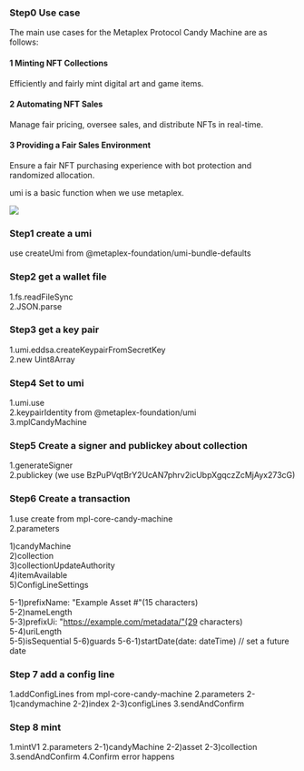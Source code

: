 ### Step0 Use case

The main use cases for the Metaplex Protocol Candy Machine are as follows:

#### 1 Minting NFT Collections

Efficiently and fairly mint digital art and game items.

#### 2 Automating NFT Sales

Manage fair pricing, oversee sales, and distribute NFTs in real-time.

#### 3 Providing a Fair Sales Environment

Ensure a fair NFT purchasing experience with bot protection and randomized allocation.

umi is a basic function when we use metaplex.

![](./images/official.png)

### Step1 create a umi

use createUmi from @metaplex-foundation/umi-bundle-defaults

### Step2 get a wallet file

1.fs.readFileSync  
2.JSON.parse

### Step3 get a key pair

1.umi.eddsa.createKeypairFromSecretKey  
2.new Uint8Array

### Step4 Set to umi

1.umi.use  
2.keypairIdentity from @metaplex-foundation/umi  
3.mplCandyMachine

### Step5 Create a signer and publickey about collection

1.generateSigner  
2.publickey (we use BzPuPVqtBrY2UcAN7phrv2icUbpXgqczZcMjAyx273cG)

### Step6 Create a transaction

1.use create from mpl-core-candy-machine  
2.parameters

1)candyMachine  
2)collection  
3)collectionUpdateAuthority  
4)itemAvailable  
5)ConfigLineSettings

5-1)prefixName: "Example Asset #"(15 characters)  
5-2)nameLength  
5-3)prefixUi: "https://example.com/metadata/"(29 characters)  
5-4)uriLength  
5-5)isSequential
5-6)guards
5-6-1)startDate(date: dateTime) // set a future date

### Step 7 add a config line

1.addConfigLines from mpl-core-candy-machine
2.parameters
2-1)candymachine
2-2)index
2-3)configLines
3.sendAndConfirm

### Step 8 mint

1.mintV1
2.parameters
2-1)candyMachine
2-2)asset
2-3)collection
3.sendAndConfirm
4.Confirm error happens
